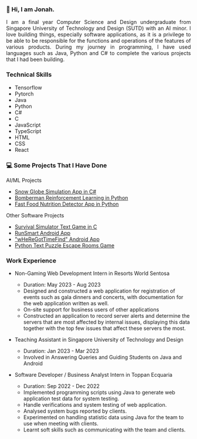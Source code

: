 ### 👋 Hi, I am Jonah. 

<p align="justify">
I am a final year Computer Science and Design undergraduate from Singapore University of Technology and Design (SUTD) with an AI minor. I love building things, especially software applications, as it is a privilege to be able to be responsible for the functions and operations of the features of various products. During my journey in programming, I have used languages such as Java, Python and C# to complete the various projects that I had been building. 
</p>

### Technical Skills
- Tensorflow
- Pytorch 
- Java
- Python
- C#
- C
- JavaScript
- TypeScript
- HTML
- CSS
- React

### 💻 Some Projects That I Have Done
AI/ML Projects
- [Snow Globe Simulation App in C#](https://github.com/J-onah/SnowGlobe_Project)
- [Bomberman Reinforcement Learning in Python](https://github.com/J-onah/Fast-Food-Nutrition-Detection-Project)
- [Fast Food Nutrition Detector App in Python](https://github.com/J-onah/Fast-Food-Nutrition-Detection-Project)

Other Software Projects
- [Survival Simulator Text Game in C](https://github.com/J-onah/Survival-Simulator)
- [RunSmart Android App](https://github.com/J-onah/RunSmart)
- ["wHeReGotTimeFind" Android App](https://github.com/J-onah/wHeReGotTimeFind)
- [Python Text Puzzle Escape Rooms Game](https://github.com/J-onah/Python-Text-Puzzle-Escape-Rooms)


### Work Experience
- Non-Gaming Web Development Intern in Resorts World Sentosa
  - Duration: May 2023 - Aug 2023
  - Designed and constructed a web application for registration of events such as gala dinners and concerts, with documentation for the web application written as well. 
  - On-site support for business users of other applications
  - Constructed an application to record server alerts and determine the servers that are most affected by internal issues, displaying this data together with the top few issues that affect these servers the most.

- Teaching Assistant in Singapore University of Technology and Design
  - Duration: Jan 2023 - Mar 2023
  - Involved in Answering Queries and Guiding Students on Java and Android 

- Software Developer / Business Analyst Intern in Toppan Ecquaria
  - Duration: Sep 2022 - Dec 2022
  - Implemented programming scripts using Java to generate web application test data for system testing.
  - Handle verifications and system testing of web application.
  - Analysed system bugs reported by clients.
  - Experimented on handling statistic data using Java for the team to use when meeting with clients.
  - Learnt soft skills such as communicating with the team and clients.

<!--
**J-onah/J-onah** is a ✨ _special_ ✨ repository because its `README.md` (this file) appears on your GitHub profile.

Here are some ideas to get you started:

- 🔭 I’m currently working on ...
- 🌱 I’m currently learning ...
- 👯 I’m looking to collaborate on ...
- 🤔 I’m looking for help with ...
- 💬 Ask me about ...
- 📫 How to reach me: ...
- 😄 Pronouns: ...
- ⚡ Fun fact: ...
-->
